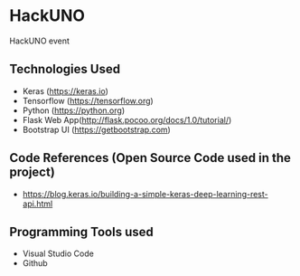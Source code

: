 # HackUNO
HackUNO event

## Technologies Used
* Keras (https://keras.io)
* Tensorflow (https://tensorflow.org)
* Python (https://python.org)
* Flask Web App(http://flask.pocoo.org/docs/1.0/tutorial/)
* Bootstrap UI (https://getbootstrap.com)

## Code References (Open Source Code used in the project)
* https://blog.keras.io/building-a-simple-keras-deep-learning-rest-api.html

## Programming Tools used
* Visual Studio Code
* Github
